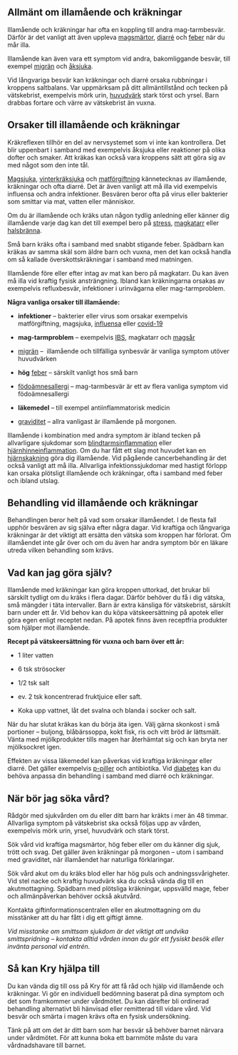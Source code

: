Allmänt om illamående och kräkningar
------------------------------------

Illamående och kräkningar har ofta en koppling till andra mag-tarmbesvär. Därför är det vanligt att även uppleva [magsmärtor](https://www.kry.se/fakta/ont-i-magen/ "magsmartor"), [diarré](https://www.kry.se/fakta/diarre/ "diarre") och [feber](https://www.kry.se/fakta/feber/ "feber") när du mår illa.

Illamående kan även vara ett symptom vid andra, bakomliggande besvär, till exempel [migrän](https://www.kry.se/fakta/migran/ "migran") och [åksjuka](https://www.kry.se/fakta/aksjuka/ "aksjuka").

Vid långvariga besvär kan kräkningar och diarré orsaka rubbningar i kroppens saltbalans. Var uppmärksam på ditt allmäntillstånd och tecken på vätskebrist, exempelvis mörk urin, [huvudvärk](https://www.kry.se/fakta/huvudvark/ "huvudvark") stark törst och yrsel. Barn drabbas fortare och värre av vätskebrist än vuxna.

Orsaker till illamående och kräkningar
--------------------------------------

Kräkreflexen tillhör en del av nervsystemet som vi inte kan kontrollera. Det blir uppenbart i samband med exempelvis åksjuka eller reaktioner på olika dofter och smaker. Att kräkas kan också vara kroppens sätt att göra sig av med något som den inte tål.

[Magsjuka](https://www.kry.se/fakta/magsjuka-maginfluensa/ "magsjuka"), [vinterkräksjuka](https://www.kry.se/fakta/vinterkraksjuka/ "vinterkraksjuka") och [matförgiftning](https://www.kry.se/fakta/matforgiftning/ "matforgiftning") kännetecknas av illamående, kräkningar och ofta diarré. Det är även vanligt att må illa vid exempelvis influensa och andra infektioner. Besvären beror ofta på virus eller bakterier som smittar via mat, vatten eller människor.

Om du är illamående och kräks utan någon tydlig anledning eller känner dig illamående varje dag kan det till exempel bero på [stress](https://www.kry.se/fakta/stress/ "stress"), [magkatarr](https://www.kry.se/fakta/magkatarr/ "magkatarr") eller [halsbränna](https://www.kry.se/fakta/halsbranna/ "halsbranna").

Små barn kräks ofta i samband med snabbt stigande feber. Spädbarn kan kräkas av samma skäl som äldre barn och vuxna, men det kan också handla om så kallade överskottskräkningar i samband med matningen.

Illamående före eller efter intag av mat kan bero på magkatarr. Du kan även må illa vid kraftig fysisk ansträngning. Ibland kan kräkningarna orsakas av exempelvis refluxbesvär, infektioner i urinvägarna eller mag-tarmproblem.

**Några vanliga orsaker till illamående:**

*   **infektioner** – bakterier eller virus som orsakar exempelvis matförgiftning, magsjuka, [influensa](https://www.kry.se/fakta/influensa/ "influensa") eller [covid-19](https://www.kry.se/fakta/coronavirus/ "covid-19")
    
*   **mag-tarmproblem** – exempelvis [IBS](https://www.kry.se/fakta/ibs/ "ibs"), magkatarr och [magsår](https://www.kry.se/fakta/magsar/ "magsar")
    
*   [migrän](https://www.kry.se/fakta/migran/ "migran") –  illamående och tillfälliga synbesvär är vanliga symptom utöver huvudvärken
    
*   **hög** [feber](https://www.kry.se/fakta/feber/ "feber") – särskilt vanligt hos små barn
    
*   [födoämnesallergi](https://www.kry.se/fakta/fodoamnesallergi/ "fodoamnesallergi") – mag-tarmbesvär är ett av flera vanliga symptom vid födoämnesallergi
    
*   **läkemedel** – till exempel antiinflammatorisk medicin
    
*   [graviditet](https://www.kry.se/fakta/graviditet/ "graviditet") – allra vanligast är illamående på morgonen.
    

Illamående i kombination med andra symptom är ibland tecken på allvarligare sjukdomar som [blindtarmsinflammation](https://www.kry.se/fakta/blindtarmsinflammation/ "blindtarmsinflammation") eller [hjärnhinneinflammation](https://www.kry.se/fakta/hjarnhinneinflammation/ "hjarnhinneinflammation"). Om du har fått ett slag mot huvudet kan en [hjärnskakning](https://www.kry.se/fakta/hjarnskakning/ "hjarnskakning") göra dig illamående. Vid pågående cancerbehandling är det också vanligt att må illa. Allvarliga infektionssjukdomar med hastigt förlopp kan orsaka plötsligt illamående och kräkningar, ofta i samband med feber och ibland utslag.

Behandling vid illamående och kräkningar
----------------------------------------

Behandlingen beror helt på vad som orsakar illamåendet. I de flesta fall upphör besvären av sig själva efter några dagar. Vid kraftiga och långvariga kräkningar är det viktigt att ersätta den vätska som kroppen har förlorat. Om illamåendet inte går över och om du även har andra symptom bör en läkare utreda vilken behandling som krävs.

Vad kan jag göra själv?
-----------------------

Illamående med kräkningar kan göra kroppen uttorkad, det brukar bli särskilt tydligt om du kräks i flera dagar. Därför behöver du få i dig vätska, små mängder i täta intervaller. Barn är extra känsliga för vätskebrist, särskilt barn under ett år. Vid behov kan du köpa vätskeersättning på apotek eller göra egen enligt receptet nedan. På apotek finns även receptfria produkter som hjälper mot illamående.

**Recept på vätskeersättning för vuxna och barn över ett år:**

*   1 liter vatten
    
*   6 tsk strösocker
    
*   1/2 tsk salt
    
*   ev. 2 tsk koncentrerad fruktjuice eller saft.
    
*   Koka upp vattnet, låt det svalna och blanda i socker och salt.
    

När du har slutat kräkas kan du börja äta igen. Välj gärna skonkost i små portioner – buljong, blåbärssoppa, kokt fisk, ris och vitt bröd är lättsmält. Vänta med mjölkprodukter tills magen har återhämtat sig och kan bryta ner mjölksockret igen.

Effekten av vissa läkemedel kan påverkas vid kraftiga kräkningar eller diarré. Det gäller exempelvis [p-piller](https://www.kry.se/fakta/fertilitet-och-graviditet/p-piller/ "p-piller") och antibiotika. Vid [diabetes](https://www.kry.se/fakta/hormonella-sjukdomar/diabetes/ "diabetes") kan du behöva anpassa din behandling i samband med diarré och kräkningar.

När bör jag söka vård?
----------------------

Rådgör med sjukvården om du eller ditt barn har kräkts i mer än 48 timmar. Allvarliga symptom på vätskebrist ska också följas upp av vården, exempelvis mörk urin, yrsel, huvudvärk och stark törst.

Sök vård vid kraftiga magsmärtor, hög feber eller om du känner dig sjuk, trött och svag. Det gäller även kräkningar på morgonen – utom i samband med graviditet, när illamåendet har naturliga förklaringar.

Sök vård akut om du kräks blod eller har hög puls och andningssvårigheter. Vid stel nacke och kraftig huvudvärk ska du också vända dig till en akutmottagning. Spädbarn med plötsliga kräkningar, uppsvälld mage, feber och allmänpåverkan behöver också akutvård.

Kontakta giftinformationscentralen eller en akutmottagning om du misstänker att du har fått i dig ett giftigt ämne.

_Vid misstanke om smittsam sjukdom är det viktigt att undvika smittspridning – kontakta alltid vården innan du gör ett fysiskt besök eller invänta personal vid entrén._

Så kan Kry hjälpa till
----------------------

Du kan vända dig till oss på Kry för att få råd och hjälp vid illamående och kräkningar. Vi gör en individuell bedömning baserat på dina symptom och det som framkommer under vårdmötet. Du kan därefter bli ordinerad behandling alternativt bli hänvisad eller remitterad till vidare vård. Vid besvär och smärta i magen krävs ofta en fysisk undersökning.

Tänk på att om det är ditt barn som har besvär så behöver barnet närvara under vårdmötet. För att kunna boka ett barnmöte måste du vara vårdnadshavare till barnet.